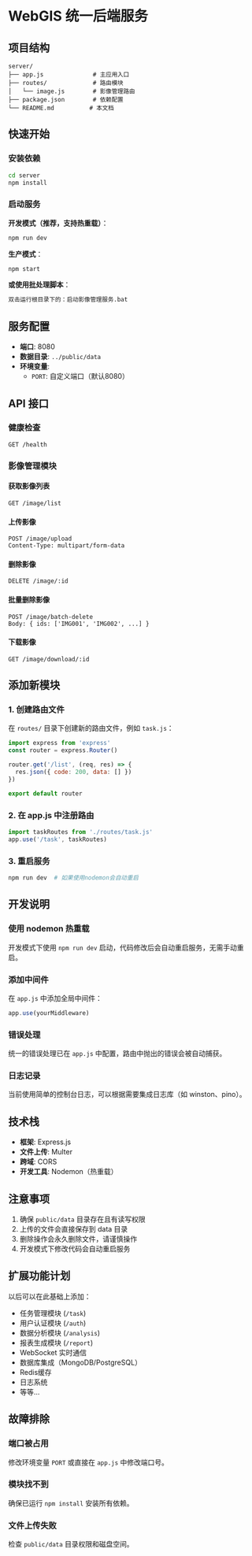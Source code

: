 # WebGIS 统一后端服务

## 项目结构

```
server/
├── app.js              # 主应用入口
├── routes/             # 路由模块
│   └── image.js        # 影像管理路由
├── package.json        # 依赖配置
└── README.md          # 本文档
```

## 快速开始

### 安装依赖
```bash
cd server
npm install
```

### 启动服务

**开发模式（推荐，支持热重载）**：
```bash
npm run dev
```

**生产模式**：
```bash
npm start
```

**或使用批处理脚本**：
```bash
双击运行根目录下的：启动影像管理服务.bat
```

## 服务配置

- **端口**: 8080
- **数据目录**: `../public/data`
- **环境变量**: 
  - `PORT`: 自定义端口（默认8080）

## API 接口

### 健康检查
```
GET /health
```

### 影像管理模块

#### 获取影像列表
```
GET /image/list
```

#### 上传影像
```
POST /image/upload
Content-Type: multipart/form-data
```

#### 删除影像
```
DELETE /image/:id
```

#### 批量删除影像
```
POST /image/batch-delete
Body: { ids: ['IMG001', 'IMG002', ...] }
```

#### 下载影像
```
GET /image/download/:id
```

## 添加新模块

### 1. 创建路由文件
在 `routes/` 目录下创建新的路由文件，例如 `task.js`：

```javascript
import express from 'express'
const router = express.Router()

router.get('/list', (req, res) => {
  res.json({ code: 200, data: [] })
})

export default router
```

### 2. 在 app.js 中注册路由
```javascript
import taskRoutes from './routes/task.js'
app.use('/task', taskRoutes)
```

### 3. 重启服务
```bash
npm run dev  # 如果使用nodemon会自动重启
```

## 开发说明

### 使用 nodemon 热重载
开发模式下使用 `npm run dev` 启动，代码修改后会自动重启服务，无需手动重启。

### 添加中间件
在 `app.js` 中添加全局中间件：
```javascript
app.use(yourMiddleware)
```

### 错误处理
统一的错误处理已在 `app.js` 中配置，路由中抛出的错误会被自动捕获。

### 日志记录
当前使用简单的控制台日志，可以根据需要集成日志库（如 winston、pino）。

## 技术栈

- **框架**: Express.js
- **文件上传**: Multer
- **跨域**: CORS
- **开发工具**: Nodemon（热重载）

## 注意事项

1. 确保 `public/data` 目录存在且有读写权限
2. 上传的文件会直接保存到 data 目录
3. 删除操作会永久删除文件，请谨慎操作
4. 开发模式下修改代码会自动重启服务

## 扩展功能计划

以后可以在此基础上添加：
- 任务管理模块 (`/task`)
- 用户认证模块 (`/auth`)
- 数据分析模块 (`/analysis`)
- 报表生成模块 (`/report`)
- WebSocket 实时通信
- 数据库集成（MongoDB/PostgreSQL）
- Redis缓存
- 日志系统
- 等等...

## 故障排除

### 端口被占用
修改环境变量 `PORT` 或直接在 `app.js` 中修改端口号。

### 模块找不到
确保已运行 `npm install` 安装所有依赖。

### 文件上传失败
检查 `public/data` 目录权限和磁盘空间。
